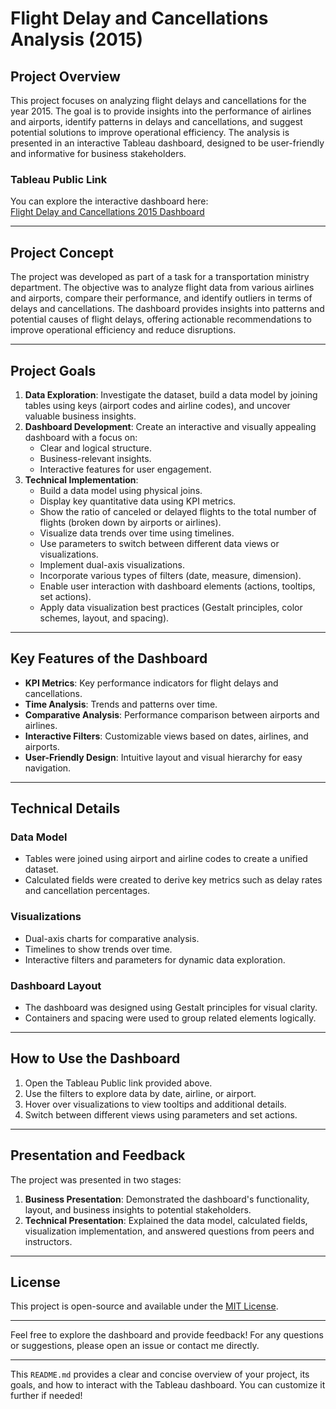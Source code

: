 # Flight Delay and Cancellations Analysis (2015)

## Project Overview

This project focuses on analyzing flight delays and cancellations for the year 2015. The goal is to provide insights into the performance of airlines and airports, identify patterns in delays and cancellations, and suggest potential solutions to improve operational efficiency. The analysis is presented in an interactive Tableau dashboard, designed to be user-friendly and informative for business stakeholders.

### Tableau Public Link
You can explore the interactive dashboard here:  
[Flight Delay and Cancellations 2015 Dashboard](https://public.tableau.com/views/FlightDelayandCancellations2015Year_Ivanna/FlightDelayandCancellations2015Year9?:language=en-US&:sid=&:redirect=auth&:display_count=n&:origin=viz_share_link)

---

## Project Concept

The project was developed as part of a task for a transportation ministry department. The objective was to analyze flight data from various airlines and airports, compare their performance, and identify outliers in terms of delays and cancellations. The dashboard provides insights into patterns and potential causes of flight delays, offering actionable recommendations to improve operational efficiency and reduce disruptions.

---

## Project Goals

1. **Data Exploration**: Investigate the dataset, build a data model by joining tables using keys (airport codes and airline codes), and uncover valuable business insights.
2. **Dashboard Development**: Create an interactive and visually appealing dashboard with a focus on:
   - Clear and logical structure.
   - Business-relevant insights.
   - Interactive features for user engagement.
3. **Technical Implementation**:
   - Build a data model using physical joins.
   - Display key quantitative data using KPI metrics.
   - Show the ratio of canceled or delayed flights to the total number of flights (broken down by airports or airlines).
   - Visualize data trends over time using timelines.
   - Use parameters to switch between different data views or visualizations.
   - Implement dual-axis visualizations.
   - Incorporate various types of filters (date, measure, dimension).
   - Enable user interaction with dashboard elements (actions, tooltips, set actions).
   - Apply data visualization best practices (Gestalt principles, color schemes, layout, and spacing).

---

## Key Features of the Dashboard

- **KPI Metrics**: Key performance indicators for flight delays and cancellations.
- **Time Analysis**: Trends and patterns over time.
- **Comparative Analysis**: Performance comparison between airports and airlines.
- **Interactive Filters**: Customizable views based on dates, airlines, and airports.
- **User-Friendly Design**: Intuitive layout and visual hierarchy for easy navigation.

---

## Technical Details

### Data Model
- Tables were joined using airport and airline codes to create a unified dataset.
- Calculated fields were created to derive key metrics such as delay rates and cancellation percentages.

### Visualizations
- Dual-axis charts for comparative analysis.
- Timelines to show trends over time.
- Interactive filters and parameters for dynamic data exploration.

### Dashboard Layout
- The dashboard was designed using Gestalt principles for visual clarity.
- Containers and spacing were used to group related elements logically.

---

## How to Use the Dashboard

1. Open the Tableau Public link provided above.
2. Use the filters to explore data by date, airline, or airport.
3. Hover over visualizations to view tooltips and additional details.
4. Switch between different views using parameters and set actions.

---

## Presentation and Feedback

The project was presented in two stages:
1. **Business Presentation**: Demonstrated the dashboard's functionality, layout, and business insights to potential stakeholders.
2. **Technical Presentation**: Explained the data model, calculated fields, visualization implementation, and answered questions from peers and instructors.

---

## License

This project is open-source and available under the [MIT License](LICENSE).

---

Feel free to explore the dashboard and provide feedback! For any questions or suggestions, please open an issue or contact me directly.

---

This `README.md` provides a clear and concise overview of your project, its goals, and how to interact with the Tableau dashboard. You can customize it further if needed!
